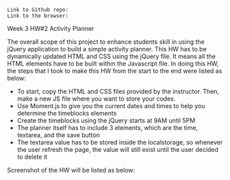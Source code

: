     Link to Github repo:
    Link to the browser:

Week 3 HW#2 Activity Planner

The overall scope of this project to enhance students skill in using the jQuery application to build a simple activity planner. This HW has to be dynamically updated HTML and CSS using the jQuery file. It means all the HTML elements have to be built within the Javascript file. In doing this HW, the steps that I took to make this HW from the start to the end were listed as below:
-   To start, copy the HTML and CSS files provided by the instructor. Then, make a new JS file where you want to store your codes.
-   Use Moment.js to give you the current dates and times to help you determine the timeblocks elements
-   Create the timeblocks using the jQuery starts at 9AM until 5PM
-   The planner itself has to include 3 elements, which are the time, textarea, and the save button
-   The textarea value has to be stored inside the localstorage, so whenever the user refresh the page, the value will still exist until the user decided to delete it

Screenshot of the HW will be listed as below:
   